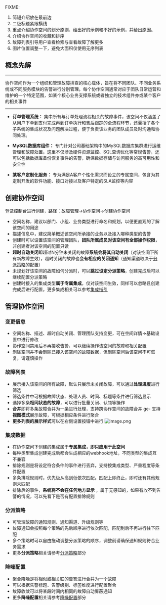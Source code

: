 FIXME:
1. 简短介绍放在最前边
2. 二级标题紧跟横线
3. 重点介绍协作空间的划分原则，给出好的示例和不好的示例，并给出原因。
4. 介绍协作空间的收藏和排序
5. 故障列表引导用户查看检索与查看故障了解更多
6. 图片位置调整一下，避免大面积仅使用无序列表


## 概念先解

---
协作空间作为一个组织和管理故障排查的核心载体，旨在将不同团队、不同业务系统或不同服务模块的告警进行分别管理。每个协作空间通常对应于团队日常运营和维护的一个特定范围，如某个核心业务支撑系统或者独立的技术组件亦或某个客户的相关事件

---

- **订单管理系统：** 集中所有与订单处理流程相关的故障事件，该空间不仅涵盖了从用户下单到支付完成再到订单执行和售后跟踪的全流程环节，还囊括了各个子系统的集成状况及问题解决过程，便于负责该业务的团队成员及时沟通和协同处理。

- **MySQL数据库组件：** 专门针对公司基础架构中的MySQL数据库集群进行运维管理和故障处置，这里不仅涉及硬件资源监控、SQL查询优化等常规告警，还可以包括数据库备份恢复事件的告警，确保数据存储与访问服务的高可用性和安全性

- **某客户定制化服务：** 专为满足A客户个性化需求而设立的专属空间，包含为其定制开发的软件功能、接口对接以及客户特定的SLA监控等内容


## 创建协作空间

登录控制台进行创建，路径：故障管理->协作空间->创建协作空间
- 空间名称，建议以部门、小组、业务类型进行命名和规划，以便更直观的了解该空间的用途
- 描述信息中，建议简单概述该空间所承接的业务以及接入哪种类型的告警
- 创建时可以设置该空间的管理团队，**团队所属成员对该空间有全部操作权限**，非创建者对该空间的配置只读
- **超时自动关闭**即超过N分钟未关闭的故障**系统会将其自动关闭**（对该空间下所有新故障生效），超时关闭的故障也**会有相应的关闭通知**（通知渠道取决于[分派策略]()的配置）
- 未规划好该空间的故障如何分派时，可以**跳过设定分派策略**，创建完成后可以继续配置分派策略
- 创建时接入的集成类型**属于专属集成**，仅对该空间生效，同样可以忽略且创建完成后进行配置，更多集成相关可以参考[集成指引]()


## 管理协作空间

### 变更信息
- 空间名称、描述、超时自动关闭、管理团队支持变更，可在空间详情->基础设置中进行修改
- 协作空间禁用后不再接收告警，可以继续操作该空间的故障和相关配置
- 删除空间并不会删除已接入该空间的故障数据，但删除空间后该空间不可恢复，请谨慎操作

### 故障列表
- 展示接入该空间的所有故障，默认只展示未关闭故障，可以通过**处理进度**进行筛选
- 筛选条件中可根据故障状态、处理人员、时间、标题等条件进行筛选显示
- 选择多条**相同状态的故障**，可以进行批量关闭、认领等操作
- **合并**即将多条故障合并为一条进行处理，支持跨协作空间的故障合并
ge- 支持**视图模式**展示故障，可根据相应条件进行聚合
- **更多列表的展示样式**可以在右侧设置按钮中进行
![image.png](https://fcpub-1301667576.cos.ap-nanjing.myqcloud.com/flashduty/doc/xiezuokongjian-1.png)

### 集成数据
- 在协作空间下创建的集成属于**专属集成，即只应用于此空间**
- 每种类型集成创建完成后都会生成相应的webhook地址，不同类型的集成互不兼容
- 排除规则是将设定符合条件的事件进行丢弃，支持按集成类型、严重程度等条件配置
- 多条排除规则时，优先级从高到低依次匹配，匹配上即终止，即时还有其他规则未匹配
- 排除后的事件，**系统将不会在任何地方显示** ，属于无感知的，如果有收不到告警的情况，可以先看下是否有配置排除规则


### 分派策略
- 可管理故障的通知规则、通知渠道、升级规则等
- 故障通知会按照每个策略的先后顺序进行依次匹配，匹配到后不再进行往下匹配
- 多个策略时可以自由拖动调整分派策略的顺序，调整前请确保通知规则符合业务需求
- 更多**分派策略**相关请参考[分派策略]()部分

### 降噪配置
- 聚合降噪是将相似或相关联的告警进行合并为一个故障
- 可以根据告警标题、告警级别、标签维度进行配置聚合
- 故障收敛可以将某段时间内相同的故障自动屏蔽通知
- 更多**降噪配置**相关请参考[降噪配置]()部分
